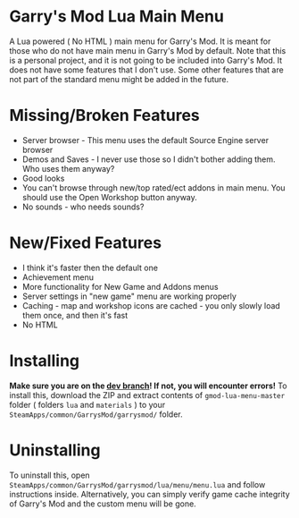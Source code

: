 Garry's Mod Lua Main Menu
=============

A Lua powered ( No HTML ) main menu for Garry's Mod.
It is meant for those who do not have main menu in Garry's Mod by default.
Note that this is a personal project, and it is not going to be included into Garry's Mod.
It does not have some features that I don't use.
Some other features that are not part of the standard menu might be added in the future.

Missing/Broken Features
=============

* Server browser - This menu uses the default Source Engine server browser
* Demos and Saves - I never use those so I didn't bother adding them. Who uses them anyway?
* Good looks
* You can't browse through new/top rated/ect addons in main menu. You should use the Open Workshop button anyway.
* No sounds - who needs sounds?

New/Fixed Features
=============

* I think it's faster then the default one
* Achievement menu
* More functionality for New Game and Addons menus
* Server settings in "new game" menu are working properly
* Caching - map and workshop icons are cached - you only slowly load them once, and then it's fast
* No HTML

Installing
=============

**Make sure you are on the [dev branch](http://wiki.garrysmod.com/page/Dev_Branch)! If not, you will encounter errors!** To install this, download the ZIP and extract contents of ```gmod-lua-menu-master``` folder ( folders ```lua``` and ```materials``` ) to your ```SteamApps/common/GarrysMod/garrysmod/``` folder.

Uninstalling
=============

To uninstall this, open ```SteamApps/common/GarrysMod/garrysmod/lua/menu/menu.lua``` and follow instructions inside.
Alternatively, you can simply verify game cache integrity of Garry's Mod and the custom menu will be gone.
